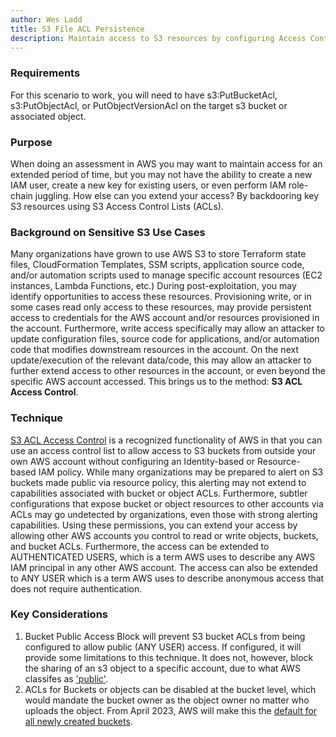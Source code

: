 ```yaml
---
author: Wes Ladd
title: S3 File ACL Persistence
description: Maintain access to S3 resources by configuring Access Control Lists associated with S3 Buckets or Objects.
---
```


### Requirements
For this scenario to work, you will need to have s3:PutBucketAcl, s3:PutObjectAcl, or PutObjectVersionAcl on the target s3 bucket or associated object.
  
### Purpose
When doing an assessment in AWS you may want to maintain access for an extended period of time, but you may not have the ability to create a new IAM user, create a new key for existing users, or even perform IAM role-chain juggling. How else can you extend your access? By backdooring key S3 resources using S3 Access Control Lists (ACLs).  
  
### Background on Sensitive S3 Use Cases
Many organizations have grown to use AWS S3 to store Terraform state files, CloudFormation Templates, SSM scripts, application source code, and/or automation scripts used to manage specific account resources (EC2 instances, Lambda Functions, etc.) 
During post-exploitation, you may identify opportunities to access these resources. Provisioning write, or in some cases read only access to these resources, may provide persistent access to credentials for the AWS account and/or resources provisioned in the account. Furthermore, write access specifically may allow an attacker to update configuration files, source code for applications, and/or automation code that modifies downstream resources in the account. On the next update/execution of the relevant data/code, this may allow an attacker to further extend access to other resources in the account, or even beyond the specific AWS account accessed. This brings us to the method: **S3 ACL Access Control**.  

### Technique
[S3 ACL Access Control](https://docs.aws.amazon.com/AmazonS3/latest/userguide/acl-overview.html) is a recognized functionality of AWS in that you can use an access control list to allow access to S3 buckets from outside your own AWS account without configuring an Identity-based or Resource-based IAM policy. While many organizations may be prepared to alert on S3 buckets made public via resource policy, this alerting may not extend to capabilities associated with bucket or object ACLs. Furthermore, subtler configurations that expose bucket or object resources to other accounts via ACLs may go undetected by organizations, even those with strong alerting capabilities.
Using these permissions, you can extend your access by allowing other AWS accounts you control to read or write objects, buckets, and bucket ACLs. Furthermore, the access can be extended to AUTHENTICATED USERS, which is a term AWS uses to describe any AWS IAM principal in any other AWS account. The access can also be extended to ANY USER which is a term AWS uses to describe anonymous access that does not require authentication.

### Key Considerations
1. Bucket Public Access Block will prevent S3 bucket ACLs from being configured to allow public (ANY USER) access. If configured, it will provide some limitations to this technique.  It does not, however, block the sharing of an s3 object to a specific account, due to what AWS classifes as ['public'](https://docs.aws.amazon.com/AmazonS3/latest/userguide/access-control-block-public-access.html#access-control-block-public-access-policy-status).
2. ACLs for Buckets or objects can be disabled at the bucket level, which would mandate the bucket owner as the object owner no matter who uploads the object. From April 2023, AWS will make this the [default for all newly created buckets](https://aws.amazon.com/blogs/aws/heads-up-amazon-s3-security-changes-are-coming-in-april-of-2023/).  
